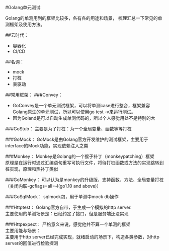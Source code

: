 #Golang单元测试

Golang的单测用到的框架比较多，各有各的用途和场景， 梳理汇总一下常见的单测框架及使用方法。

##云时代： 
* 容器化
* CI/CD

##名词： 
* mock
* 打桩
* 表驱动

##常用框架： 
###Convey：
 * GoConvey是一个单元测试框架，可以将单测case进行整合，框架兼容Golang原生的单元测试，所以可以使用go test -v来运行测试。
 * 因为Goland是可以自动生成单测代码的，所以个人感觉用处不是特别的大

###GoStub：
主要是为了打桩：为一个全局变量、函数等等打桩

###GoMock：
GoMock是由Golang官方开发维护的测试框架，主要用于interface的Mock功能，实现依赖注入之类

###Monkey：
Monkey是Golang的一个猴子补丁（monkeypatching）框架  
原理是在运行时通过汇编语句重写可执行文件，将待打桩函数或方法的实现跳转到桩实现，原理和热补丁类似

###GoMonkey：
可以认为是monkey的升级版，支持函数、方法、全局变量打桩（关闭内联-gcflags=all=-l(go1.10 and above)）

###GoSqlMock：
sqlmock包，用于单测中mock db操作

###Httptest：
Golang官方自带，于生成一个模拟的http server.   
主要使用的单测场景是：已经约定了接口，但是服务端还没实现

###Httpexpect：
严格意义来说，感觉他并不算一个单测的框架  
主要用能与场景：  
主要用于http server已经完成实现，就绪启动的场景下，构造各类参数，对http server的回值进行检验探测